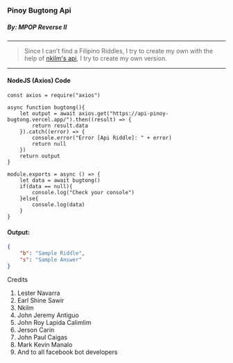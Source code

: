 ### Pinoy Bugtong Api
##### By: MPOP Reverse II
---
> Since I can't find a Filipino Riddles, I try to create my own with the help of [nkilm's api](https://github.com/nkilm/riddles-api/), I try to create my own version.
---
#### NodeJS (Axios) Code
``` NodeJS
const axios = require("axios")

async function bugtong(){
	let output = await axios.get("https://api-pinoy-bugtong.vercel.app/").then((result) => {
		return result.data
	}).catch((error) => {
		console.error("Error [Api Riddle]: " + error)
		return null
	})
	return output
}

module.exports = async () => {
	let data = await bugtong()
	if(data == null){
		console.log("Check your console")
	}else{
		console.log(data)
	}
}
```

#### Output:
``` JSON
{
	"b": "Sample Riddle",
	"s": "Sample Answer"
}
```

Credits
1. Lester Navarra
2. Earl Shine Sawir
3. Nkilm
4. John Jeremy Antiguo
5. John Roy Lapida Calimlim
6. Jerson Carin
7. John Paul Caigas
8. Mark Kevin Manalo
9. And to all facebook bot developers

